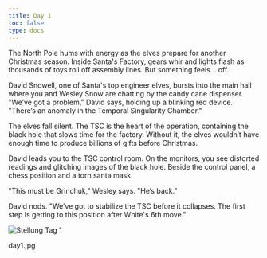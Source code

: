 ```yaml
---
title: Day 1 
toc: false
type: docs
---
```




The North Pole hums with energy as the elves prepare for another Christmas season. Inside Santa's Factory, gears whir and lights flash as thousands of toys roll off assembly lines. But something feels... off.

David Snowell, one of Santa's top engineer elves, bursts into the main hall where you and Wesley Snow are chatting by the candy cane dispenser. "We’ve got a problem," David says, holding up a blinking red device. "There’s an anomaly in the Temporal Singularity Chamber."

The elves fall silent. The TSC is the heart of the operation, containing the black hole that slows time for the factory. Without it, the elves wouldn’t have enough time to produce billions of gifts before Christmas.

David leads you to the TSC control room. On the monitors, you see distorted readings and glitching images of the black hole. Beside the control panel, a chess position and a torn santa mask.

"This must be Grinchuk," Wesley says. "He’s back."

David nods. "We’ve got to stabilize the TSC before it collapses. The first step is getting to this position after White's 6th move."

![Stellung Tag 1](/day1.jpg "Titel des Bildes")

day1.jpg